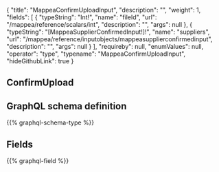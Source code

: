 {
  "title": "MappeaConfirmUploadInput",
  "description": "",
  "weight": 1,
  "fields": [
    {
      "typeString": "Int!",
      "name": "fileId",
      "url": "/mappea/reference/scalars/int",
      "description": "",
      "args": null
    },
    {
      "typeString": "[MappeaSupplierConfirmedInput!]!",
      "name": "suppliers",
      "url": "/mappea/reference/inputobjects/mappeasupplierconfirmedinput",
      "description": "",
      "args": null
    }
  ],
  "requireby": null,
  "enumValues": null,
  "operator": "type",
  "typename": "MappeaConfirmUploadInput",
  "hideGithubLink": true
}
## ConfirmUpload
## GraphQL schema definition

{{% graphql-schema-type %}}

## Fields

{{% graphql-field %}}
